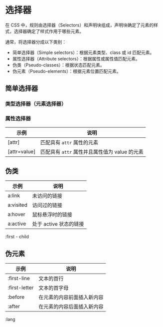# 选择器

在 CSS 中，规则由选择器（Selectors）和声明块组成，声明块确定了元素的样式，选择器确定了样式作用于哪些元素。

通常，将选择器分成以下类别：

* 简单选择器（Simple selectors）：根据元素类型、class 或 id 匹配元素。
* 属性选择器（Attribute selectors）：根据属性或属性值匹配元素。
* 伪类（Pseudo-classes）：根据状态匹配元素。
* 伪元素（Pseudo-elements）：根据元素位置匹配元素。

## 简单选择器

### 类型选择器（元素选择器）

### 属性选择器

示例 | 说明
--- | ---
[attr] | 匹配具有 `attr` 属性的元素
[attr=value] | 匹配具有 `attr` 属性并且属性值为 value 的元素

## 伪类

示例 | 说明
--- | ---
a:link | 未访问的链接
a:visited | 访问过的链接
a:hover | 鼠标悬浮时的链接
a:active | 处于 active 状态的链接
:first - child

## 伪元素

示例 | 说明
--- | ---
:first-line | 文本的首行
:first-letter | 文本的首字母
:before | 在元素的内容前面插入新内容
:after | 在元素的内容后面插入新内容





:lang
